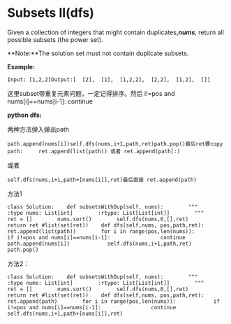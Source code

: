 # Subsets II\(dfs\)

Given a collection of integers that might contain duplicates,_**nums**_, return all possible subsets \(the power set\).

**Note:**The solution set must not contain duplicate subsets.

**Example:**

```text
Input: [1,2,2]Output:[  [2],  [1],  [1,2,2],  [2,2],  [1,2],  []]
```

这里subset带重复元素问题，一定记得排序。然后 i!=pos and nums\[i\]==nums\[i-1\]: continue

**python dfs:**

两种方法弹入弹出path

```text
path.append(nums[i])self.dfs(nums,i+1,path,ret)path.pop()最后ret要copy path:     ret.append(list(path)) 或者 ret.append(path[:)
```

或者

```text
self.dfs(nums,i+1,path+[nums[i]],ret)最后直接 ret.append(path)
```

方法1

```text
class Solution:    def subsetsWithDup(self, nums):        """        :type nums: List[int]        :rtype: List[List[int]]        """        ret = []        nums.sort()        self.dfs(nums,0,[],ret)        return ret #list(set(ret))    def dfs(self,nums, pos,path,ret):        ret.append(list(path))        for i in range(pos,len(nums)):            if i!=pos and nums[i]==nums[i-1]:                continue            path.append(nums[i])            self.dfs(nums,i+1,path,ret)            path.pop()
```

方法2：

```text
class Solution:    def subsetsWithDup(self, nums):        """        :type nums: List[int]        :rtype: List[List[int]]        """        ret = []        nums.sort()        self.dfs(nums,0,[],ret)        return ret #list(set(ret))    def dfs(self,nums, pos,path,ret):        ret.append(path)        for i in range(pos,len(nums)):            if i!=pos and nums[i]==nums[i-1]:                continue                        self.dfs(nums,i+1,path+[nums[i]],ret)
```

